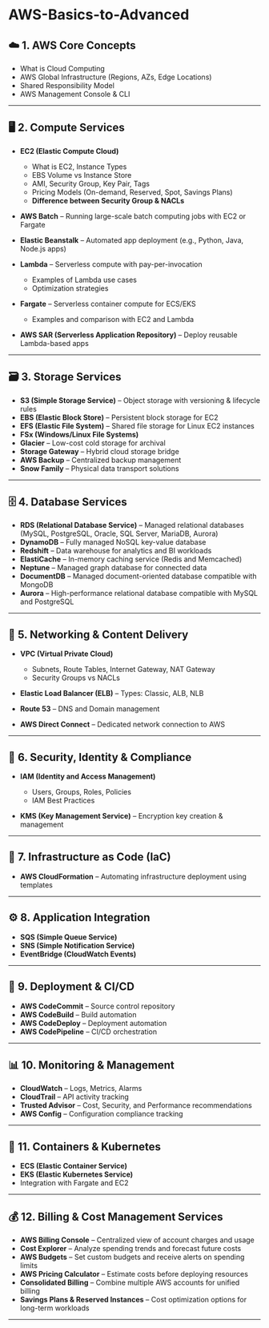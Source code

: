 # AWS-Basics-to-Advanced

## ☁️ **1. AWS Core Concepts**

* What is Cloud Computing
* AWS Global Infrastructure (Regions, AZs, Edge Locations)
* Shared Responsibility Model
* AWS Management Console & CLI

---

## 🖥️ **2. Compute Services**

* **EC2 (Elastic Compute Cloud)**

  * What is EC2, Instance Types
  * EBS Volume vs Instance Store
  * AMI, Security Group, Key Pair, Tags
  * Pricing Models (On-demand, Reserved, Spot, Savings Plans)
  * **Difference between Security Group & NACLs**

* **AWS Batch** – Running large-scale batch computing jobs with EC2 or Fargate

* **Elastic Beanstalk** – Automated app deployment (e.g., Python, Java, Node.js apps)

* **Lambda** – Serverless compute with pay-per-invocation

  * Examples of Lambda use cases
  * Optimization strategies

* **Fargate** – Serverless container compute for ECS/EKS

  * Examples and comparison with EC2 and Lambda

* **AWS SAR (Serverless Application Repository)** – Deploy reusable Lambda-based apps

---

## 🗃️ **3. Storage Services**

* **S3 (Simple Storage Service)** – Object storage with versioning & lifecycle rules
* **EBS (Elastic Block Store)** – Persistent block storage for EC2
* **EFS (Elastic File System)** – Shared file storage for Linux EC2 instances
* **FSx (Windows/Linux File Systems)**
* **Glacier** – Low-cost cold storage for archival
* **Storage Gateway** – Hybrid cloud storage bridge
* **AWS Backup** – Centralized backup management
* **Snow Family** – Physical data transport solutions

---

## 🗄️ **4. Database Services**

* **RDS (Relational Database Service)** – Managed relational databases (MySQL, PostgreSQL, Oracle, SQL Server, MariaDB, Aurora)
* **DynamoDB** – Fully managed NoSQL key-value database
* **Redshift** – Data warehouse for analytics and BI workloads
* **ElastiCache** – In-memory caching service (Redis and Memcached)
* **Neptune** – Managed graph database for connected data
* **DocumentDB** – Managed document-oriented database compatible with MongoDB
* **Aurora** – High-performance relational database compatible with MySQL and PostgreSQL

---

## 🧩 **5. Networking & Content Delivery**

* **VPC (Virtual Private Cloud)**

  * Subnets, Route Tables, Internet Gateway, NAT Gateway
  * Security Groups vs NACLs
* **Elastic Load Balancer (ELB)** – Types: Classic, ALB, NLB
* **Route 53** – DNS and Domain management
* **AWS Direct Connect** – Dedicated network connection to AWS

---

## 🔐 **6. Security, Identity & Compliance**

* **IAM (Identity and Access Management)**

  * Users, Groups, Roles, Policies
  * IAM Best Practices
* **KMS (Key Management Service)** – Encryption key creation & management

---

## 🧱 **7. Infrastructure as Code (IaC)**

* **AWS CloudFormation** – Automating infrastructure deployment using templates

---

## ⚙️ **8. Application Integration**

* **SQS (Simple Queue Service)**
* **SNS (Simple Notification Service)**
* **EventBridge (CloudWatch Events)**

---

## 🚀 **9. Deployment & CI/CD**

* **AWS CodeCommit** – Source control repository
* **AWS CodeBuild** – Build automation
* **AWS CodeDeploy** – Deployment automation
* **AWS CodePipeline** – CI/CD orchestration

---

## 📊 **10. Monitoring & Management**

* **CloudWatch** – Logs, Metrics, Alarms
* **CloudTrail** – API activity tracking
* **Trusted Advisor** – Cost, Security, and Performance recommendations
* **AWS Config** – Configuration compliance tracking

---

## 🧩 **11. Containers & Kubernetes**

* **ECS (Elastic Container Service)**
* **EKS (Elastic Kubernetes Service)**
* Integration with Fargate and EC2

---

## 💰 **12. Billing & Cost Management Services**

* **AWS Billing Console** – Centralized view of account charges and usage
* **Cost Explorer** – Analyze spending trends and forecast future costs
* **AWS Budgets** – Set custom budgets and receive alerts on spending limits
* **AWS Pricing Calculator** – Estimate costs before deploying resources
* **Consolidated Billing** – Combine multiple AWS accounts for unified billing
* **Savings Plans & Reserved Instances** – Cost optimization options for long-term workloads

---
